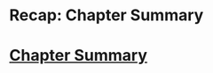 # Recap: Chapter Summary

# [Chapter Summary](https://developer.download.nvidia.com/assets/Clara/flare/tutorials/Chapter2/part1-chapter2-02.5-recap.mp4)